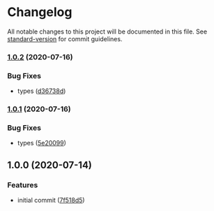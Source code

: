# Changelog

All notable changes to this project will be documented in this file. See [standard-version](https://github.com/conventional-changelog/standard-version) for commit guidelines.

### [1.0.2](https://github.com/therealparmesh/snoop/compare/v1.0.1...v1.0.2) (2020-07-16)

### Bug Fixes

- types ([d36738d](https://github.com/therealparmesh/snoop/commit/d36738d9e73a6ad075fb02f44d3dfbf52092114a))

### [1.0.1](https://github.com/therealparmesh/snoop/compare/v1.0.0...v1.0.1) (2020-07-16)

### Bug Fixes

- types ([5e20099](https://github.com/therealparmesh/snoop/commit/5e20099d63776acef097c846d91a7ae8402940d3))

## 1.0.0 (2020-07-14)

### Features

- initial commit ([7f518d5](https://github.com/therealparmesh/snoop/commit/7f518d50dedac45c163cfbd6e200344c7978f293))
